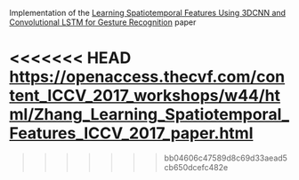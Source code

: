 Implementation of the
[Learning Spatiotemporal Features Using 3DCNN and Convolutional LSTM for Gesture Recognition](https://openaccess.thecvf.com/content_ICCV_2017_workshops/w44/html/Zhang_Learning_Spatiotemporal_Features_ICCV_2017_paper.html
 )
paper

<<<<<<< HEAD
https://openaccess.thecvf.com/content_ICCV_2017_workshops/w44/html/Zhang_Learning_Spatiotemporal_Features_ICCV_2017_paper.html
=======

>>>>>>> bb04606c47589d8c69d33aead5cb650dcefc482e
